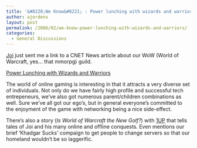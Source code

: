 ```yaml
---
title: '&#8220;We Know&#8221; : Power lunching with wizards and warriors'
author: ajordens
layout: post
permalink: /2006/02/we-know-power-lunching-with-wizards-and-warriors/
categories:
  - General Discussions
---
```

<a target="_blank" href="http://joi.ito.com">Joi</a> just sent me a link to a CNET News article about our WoW (World of Warcraft, yes&#8230; that mmorpg) guild.

<a target="_blank" href="http://news.com.com/Power+lunching+with+wizards+and+warriors/2100-1043_3-6039669.html?tag=st.num">Power Lunching with Wizards and Warriors </a>

The world of online gaming is interesting in that it attracts a very diverse set of individuals. Not only do we have fairly high profile and successful tech entrepeneurs, we&#8217;ve also got numerous parent/children combinations as well. Sure we&#8217;ve all got our ego&#8217;s, but in general everyone&#8217;s committed to the enjoyment of the game with networking being a nice side-effect.

There&#8217;s also a story (*Is World of Warcraft the New Golf?*) with <a target="_blank" href="http://www.1up.com/do/newsStory?cId=3147826">1UP</a> that tells tales of Joi and his many online and offline conquests. Even mentions our brief &#8216;Khadgar Sucks&#8217; compaign to get people to change servers so that our homeland wouldn&#8217;t be so laggerific.